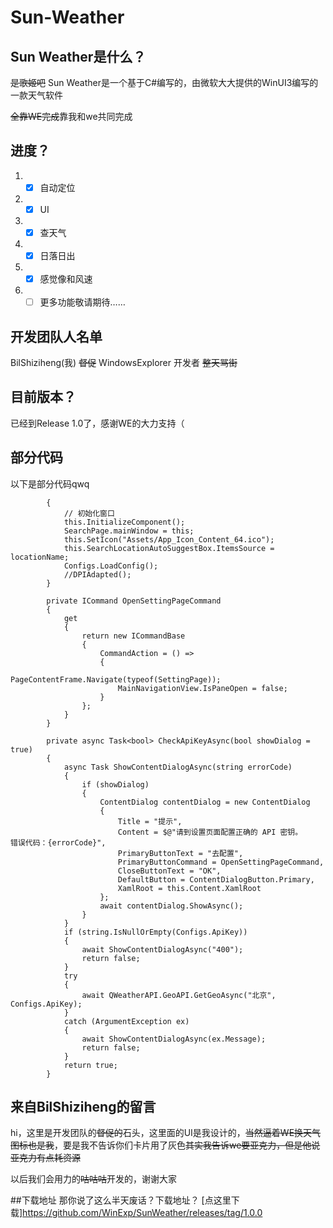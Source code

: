 # Sun-Weather
## Sun Weather是什么？

~~是歌姬吧~~ Sun Weather是一个基于C#编写的，由微软大大提供的WinUI3编写的一款天气软件

~~全靠WE完成~~靠我和we共同完成

## 进度？

1. - [x] 自动定位
2. - [x] UI
3. - [x] 查天气
4. - [x] 日落日出
5. - [x] 感觉像和风速
6. - [ ] 更多功能敬请期待…… 

## 开发团队人名单

BilShiziheng(我) ~~督促~~
WindowsExplorer 开发者 ~~整天骂街~~

## 目前版本？
已经到Release 1.0了，感谢WE的大力支持（

## 部分代码
以下是部分代码qwq
```
        {
            // 初始化窗口
            this.InitializeComponent();
            SearchPage.mainWindow = this;
            this.SetIcon("Assets/App_Icon_Content_64.ico");
            this.SearchLocationAutoSuggestBox.ItemsSource = locationName;
            Configs.LoadConfig();
            //DPIAdapted();
        }

        private ICommand OpenSettingPageCommand
        {
            get
            {
                return new ICommandBase
                {
                    CommandAction = () =>
                    {
                        PageContentFrame.Navigate(typeof(SettingPage));
                        MainNavigationView.IsPaneOpen = false;
                    }
                };
            }
        }

        private async Task<bool> CheckApiKeyAsync(bool showDialog = true)
        {
            async Task ShowContentDialogAsync(string errorCode)
            {
                if (showDialog)
                {
                    ContentDialog contentDialog = new ContentDialog
                    {
                        Title = "提示",
                        Content = $@"请到设置页面配置正确的 API 密钥。
错误代码：{errorCode}",
                        PrimaryButtonText = "去配置",
                        PrimaryButtonCommand = OpenSettingPageCommand,
                        CloseButtonText = "OK",
                        DefaultButton = ContentDialogButton.Primary,
                        XamlRoot = this.Content.XamlRoot
                    };
                    await contentDialog.ShowAsync();
                }
            }
            if (string.IsNullOrEmpty(Configs.ApiKey))
            {
                await ShowContentDialogAsync("400");
                return false;
            }
            try
            {
                await QWeatherAPI.GeoAPI.GetGeoAsync("北京", Configs.ApiKey);
            }
            catch (ArgumentException ex)
            {
                await ShowContentDialogAsync(ex.Message);
                return false;
            }
            return true;
        }
```
## 来自BilShiziheng的留言

hi，这里是开发团队的~~督促的~~石头，这里面的UI是我设计的，~~当然逼着WE换天气图标也是我~~，要是我不告诉你们卡片用了灰色~~其实我告诉we要亚克力，但是他说亚克力有点耗资源~~

以后我们会用力的~~咕咕咕~~开发的，谢谢大家

##下载地址
那你说了这么半天废话？下载地址？
[点这里下载]https://github.com/WinExp/SunWeather/releases/tag/1.0.0
